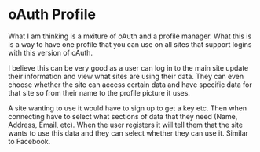 oAuth Profile
==============

What I am thinking is a mxiture of oAuth and a profile manager. What this is is a way to have one profile that you can use on all sites that support logins with this version of oAuth.

I believe this can be very good as a user can log in to the main site update their information and view what sites are using their data. They can even choose whether the site can access certain data and have specific data for that site so from their name to the profile picture it uses.

A site wanting to use it would have to sign up to get a key etc. Then when connecting have to select what sections of data that they need (Name, Address, Email, etc). When the user registers it will tell them that the site wants to use this data and they can select whether they can use it. Similar to Facebook.